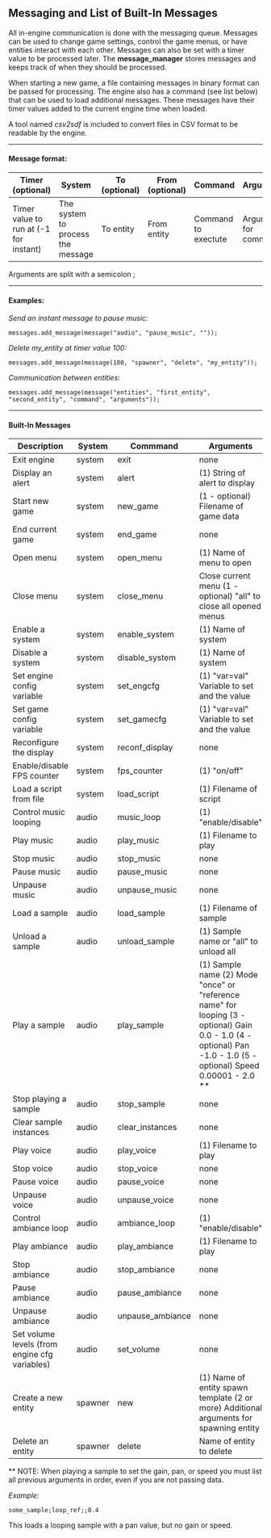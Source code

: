 ## Messaging and List of Built-In Messages

All in-engine communication is done with the messaging queue.  Messages can be used to change game settings, control the game menus, or have entities interact with each other.  Messages can also be set with a timer value to be processed later.  The __message_manager__ stores messages and keeps track of when they should be processed.

When starting a new game, a file containing messages in binary format can be passed for processing.  The engine also has a command (see list below) that can be used to load additional messages.  These messages have their timer values added to the current engine time when loaded.

A tool named *csv2sdf* is included to convert files in CSV format to be readable by the engine.

-----

#### Message format:

| Timer (optional) | System | To (optional) | From (optional) | Command | Arguments |
| ----- | ----- | ----- | ----- | ----- | ----- |
| Timer value to run at (-1 for instant) | The system to process the message | To entity | From entity | Command to exectute | Arguments for command |

Arguments are split with a semicolon ;

-----

#### Examples:
*Send an instant message to pause music:*
```
messages.add_message(message("audio", "pause_music", ""));
```
*Delete my_entity at timer value 100:*
```
messages.add_message(message(100, "spawner", "delete", "my_entity"));
```
*Communication between entities:*
```
messages.add_message(message("entities", "first_entity", "second_entity", "command", "arguments"));
```

-----

#### Built-In Messages

| Description | System | Commmand | Arguments |
| ----------- | ------ | -------- | --------- |
| Exit engine | system | exit | none |
| Display an alert | system | alert | (1) String of alert to display |
| Start new game | system | new_game | (1 - optional) Filename of game data |
| End current game | system | end_game | none |
| Open menu | system | open_menu | (1) Name of menu to open |
| Close menu | system | close_menu | Close current menu (1 - optional) "all" to close all opened menus |
| Enable a system | system | enable_system | (1) Name of system |
| Disable a system | system | disable_system | (1) Name of system |
| Set engine config variable | system | set_engcfg | (1) "var=val" Variable to set and the value |
| Set game config variable | system | set_gamecfg | (1) "var=val" Variable to set and the value |
| Reconfigure the display | system | reconf_display | none |
| Enable/disable FPS counter | system | fps_counter | (1) "on/off" |
| Load a script from file | system | load_script | (1) Filename of script |
| Control music looping | audio | music_loop | (1) "enable/disable" |
| Play music | audio | play_music | (1) Filename to play |
| Stop music | audio | stop_music | none |
| Pause music | audio | pause_music | none |
| Unpause music | audio | unpause_music | none |
| Load a sample | audio | load_sample | (1) Filename of sample |
| Unload a sample | audio | unload_sample | (1) Sample name or "all" to unload all |
| Play a sample | audio | play_sample | (1) Sample name (2) Mode "once" or "reference name" for looping (3 - optional) Gain 0.0 - 1.0 (4 - optional) Pan -1.0 - 1.0 (5 - optional) Speed 0.00001 - 2.0 ** |
| Stop playing a sample | audio | stop_sample | none |
| Clear sample instances | audio | clear_instances | none |
| Play voice | audio | play_voice | (1) Filename to play |
| Stop voice | audio | stop_voice | none |
| Pause voice | audio | pause_voice | none |
| Unpause voice | audio | unpause_voice | none |
| Control ambiance loop | audio | ambiance_loop | (1) "enable/disable" |
| Play ambiance | audio | play_ambiance | (1) Filename to play |
| Stop ambiance | audio | stop_ambiance | none |
| Pause ambiance | audio | pause_ambiance | none |
| Unpause ambiance | audio | unpause_ambiance | none |
| Set volume levels (from engine cfg variables) | audio | set_volume | none |
| Create a new entity | spawner | new | (1) Name of entity spawn template (2 or more) Additional arguments for spawning entity |
| Delete an entity | spawner | delete | Name of entity to delete |

** NOTE:  When playing a sample to set the gain, pan, or speed you must list all previous arguments in order, even if you are not passing data.

*Example:*
```
some_sample;loop_ref;;0.4
```

This loads a looping sample with a pan value, but no gain or speed.
